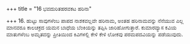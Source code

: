 +++
title = "16 ಭವದುರಿತಹರವಕಟ ಹರಿನಾ"

+++
16. ಹುಟ್ಟು ಸಾವುಗಳೆಂಬ ಪಾಪದ ನಾಶಕವಲ್ಲವೇ ಹರಿನಾಮ, ಅಂತಹ ಹರಿನಾಮವನ್ನು ನೆನೆಯುವ ಎಲ್ಲ ಮಾನವರೂ ಕಾಲಚಕ್ರದ ಯಮನ ಬಾಧೆಯ ಬೆಂಕಿಯನ್ನು ತಪ್ಪಿಸಿ ಜಾರಿಹೋಗುತ್ತಾರೆ. ಕುಮಾರವ್ಯಾಸ ಕವಿಯ ಮಾತುಗಳೆಂಬ ಅಮೃತವನ್ನು ಪ್ರೀತಿಯಿಂದ  ಕಿವಿಗಳಲ್ಲಿ ಕೇಳಿ ಕೇಳಿ ಲೋಕವು ಪರಮಪದವಿಯನ್ನು ಪಡೆಯುವುದು.